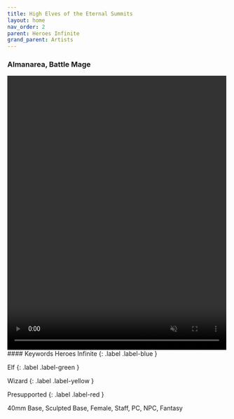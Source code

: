 ```yaml
---
title: High Elves of the Eternal Summits
layout: home
nav_order: 2
parent: Heroes Infinite
grand_parent: Artists
---
```

### Almanarea, Battle Mage
<video width='500' height='625' preload='auto' autoplay muted loop>
  <source src="https://github.com/Exitalterego/tfistls/raw/main/assets/webm/infiniteheroes/highelves/Almanarea.webm" type="video/webm; codecs=vp8, vorbis">
</video>
#### Keywords
Heroes Infinite 
{: .label .label-blue }

Elf 
{: .label .label-green }

Wizard 
{: .label .label-yellow }

Presupported 
{: .label .label-red }

40mm Base, Sculpted Base, Female, Staff, PC, NPC, Fantasy
